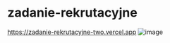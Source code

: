 # zadanie-rekrutacyjne
https://zadanie-rekrutacyjne-two.vercel.app
![image](https://github.com/faustynaMika/zadanie-rekrutacyjne/assets/97546871/c383b148-e355-4364-a4c8-3f49645f4c7f)
